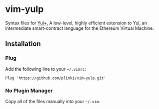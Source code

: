 # vim-yulp
Syntax files for [Yul+](https://github.com/FuelLabs/yulp), A low-level, highly efficient extension to Yul, an intermediate smart-contract language for the Ethereum Virtual Machine.

## Installation

### Plug
Add the following line to your `~/.vimrc`:

```vim
Plug 'https://github.com/plinki/vim-yulp.git'
```

### No Plugin Manager
Copy all of the files manually into your `~/.vim`.
